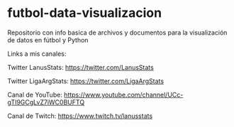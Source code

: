 # futbol-data-visualizacion
Repositorio con info basica de archivos y documentos para la visualización de datos en fútbol y Python

Links a mis canales:

Twitter LanusStats: https://twitter.com/LanusStats

Twitter LigaArgStats: https://twitter.com/LigaArgStats

Canal de YouTube: https://www.youtube.com/channel/UCc-gTI9GCgLvZ7iWC0BUFTQ

Canal de Twitch: https://www.twitch.tv/lanusstats
